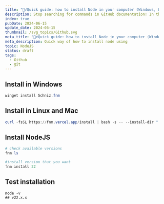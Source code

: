 ```yaml
---
title: "🏃‍♂️Quick guide: how to install Node in your computer (Windows, Linux and Mac)"
description: Stop searching for commands in GitHub documentation! In this cheatsheet, I will share the commands I use most frequently when working with GitHub.
index: true
pubDate: 2024-06-15
update_date: 2024-06-15
thumbnail: /svg_topics/Github.svg
meta_title: "🏃‍♂️Quick guide: how to install Node in your computer (Windows, Linux and Mac)"
meta_description: Quick way of how to install node using
topic: NodeJS
status: draft
tags:
  - Github
  - git
---
```



## Install in Windows

```powershell
winget install Schniz.fnm
```


## Install in Linux and Mac

```powershell
curl -fsSL https://fnm.vercel.app/install | bash -s -- --install-dir "./.fnm" --skip-shell
```


## Install NodeJS

```powershell
# check available versions
fnm ls

#install version that you want
fnm install 22
```

## Test installation
```shell
node -v
## v22.x.x
```